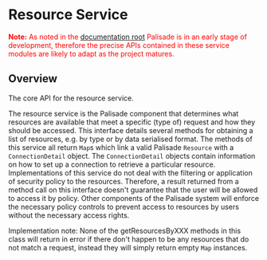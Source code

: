# Resource Service

<span style="color:red">**Note:** As noted in the [documentation root](../README.md) Palisade is in an early stage of development, therefore the precise APIs contained in these service modules are likely to adapt as the project matures.</span>

## Overview

The core API for the resource service.

The resource service is the Palisade component that determines what resources are available that meet a specific
(type of) request and how they should be accessed. This interface details several methods for obtaining a list of
resources, e.g. by type or by data serialised format. The methods of this service all return 
`Map`s which link a valid Palisade `Resource` with a `ConnectionDetail` object. The
`ConnectionDetail` objects contain information on how to set up a connection to retrieve a particular resource.
Implementations of this service do not deal with the filtering or application of security policy to the resources.
Therefore, a result returned from a method call on this interface doesn't guarantee that the user will be allowed to
access it by policy. Other components of the Palisade system will enforce the necessary policy controls to prevent
access to resources by users without the necessary access rights.

Implementation note: None of the getResourcesByXXX  methods in this class will return in error if there
don't happen to be any resources that do not match a request, instead they will simply return empty `Map`
instances.
